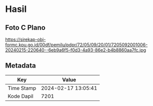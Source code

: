 # Hasil

## Foto C Plano

https://sirekap-obj-formc.kpu.go.id/00df/pemilu/pdpr/72/05/09/20/01/7205092001006-20240215-220640--6eb9a6f5-f0d3-4a93-86e2-b4b8860aa7fc.jpg


## Metadata

| Key        | Value               |
| ---------- | ------------------- |
| Time Stamp | 2024-02-17 13:05:41 |
| Kode Dapil | 7201                |



